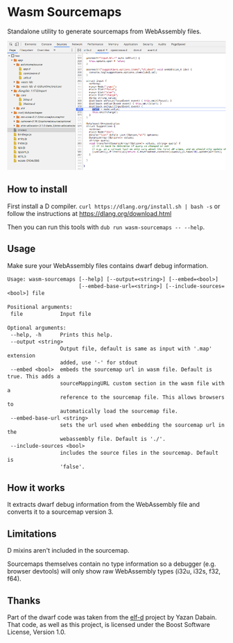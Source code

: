 # Wasm Sourcemaps

Standalone utility to generate sourcemaps from WebAssembly files.

<img src="./devtools.png">

## How to install

First install a D compiler. `curl https://dlang.org/install.sh | bash -s` or follow the instructions at https://dlang.org/download.html

Then you can run this tools with `dub run wasm-sourcemaps -- --help`.

## Usage

Make sure your WebAssembly files contains dwarf debug information.

```
Usage: wasm-sourcemaps [--help] [--output=<string>] [--embed=<bool>]
                       [--embed-base-url=<string>] [--include-sources=<bool>] file

Positional arguments:
 file            Input file

Optional arguments:
 --help, -h      Prints this help.
 --output <string>
                 Output file, default is same as input with '.map' extension
                 added, use '-' for stdout
 --embed <bool>  embeds the sourcemap url in wasm file. Default is true. This adds a
                 sourceMappingURL custom section in the wasm file with a
                 reference to the sourcemap file. This allows browsers to
                 automatically load the sourcemap file.
 --embed-base-url <string>
                 sets the url used when embedding the sourcemap url in the
                 webassembly file. Default is './'.
 --include-sources <bool>
                 includes the source files in the sourcemap. Default is
                 'false'.
 ```

## How it works

It extracts dwarf debug information from the WebAssembly file and converts it to a sourcemap version 3.

## Limitations

D mixins aren't included in the sourcemap.

Sourcemaps themselves contain no type information so a debugger (e.g. browser devtools) will only show raw WebAssembly types (i32u, i32s, f32, f64).

## Thanks

Part of the dwarf code was taken from the [elf-d](http://code.dlang.org/packages/elf-d) project by Yazan Dabain. That code, as well as this project, is licensed under the Boost Software License, Version 1.0.
